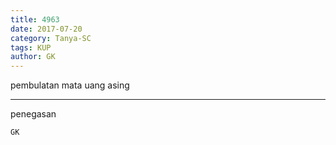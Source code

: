 ```yaml
---
title: 4963
date: 2017-07-20
category: Tanya-SC
tags: KUP
author: GK
---
```


pembulatan mata uang asing

---

penegasan

`GK`

